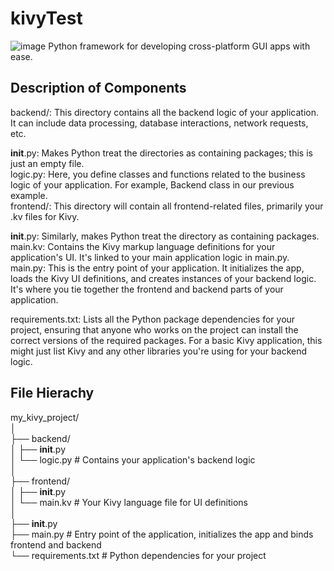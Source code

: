 # kivyTest

![image](https://github.com/wanasyraf4/kivyTest/assets/107595740/fae9cbc2-8481-458e-945c-fd94e5ab1349)
Python framework for developing cross-platform GUI apps with ease.

## Description of Components <br>
backend/: This directory contains all the backend logic of your application. It can include data processing, database interactions, network requests, etc. <br>

__init__.py: Makes Python treat the directories as containing packages; this is just an empty file. <br>
logic.py: Here, you define classes and functions related to the business logic of your application. For example, Backend class in our previous example. <br>
frontend/: This directory will contain all frontend-related files, primarily your .kv files for Kivy. <br>

__init__.py: Similarly, makes Python treat the directory as containing packages. <br>
main.kv: Contains the Kivy markup language definitions for your application's UI. It's linked to your main application logic in main.py. <br>
main.py: This is the entry point of your application. It initializes the app, loads the Kivy UI definitions, and creates instances of your backend logic. It's where you tie together the frontend and backend parts of your application. <br>

requirements.txt: Lists all the Python package dependencies for your project, ensuring that anyone who works on the project can install the correct versions of the required packages. For a basic Kivy application, this might just list Kivy and any other libraries you're using for your backend logic. <br>

## File Hierachy <br>
my_kivy_project/ <br>
│ <br>
├── backend/ <br>
│   ├── __init__.py <br>
│   └── logic.py        # Contains your application's backend logic <br>
│<br>
├── frontend/<br>
│   ├── __init__.py<br>
│   └── main.kv         # Your Kivy language file for UI definitions<br>
│<br>
├── __init__.py<br>
├── main.py             # Entry point of the application, initializes the app and binds frontend and backend<br>
└── requirements.txt    # Python dependencies for your project<br>
